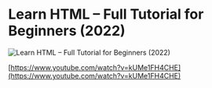# Learn HTML – Full Tutorial for Beginners (2022)

![Learn HTML – Full Tutorial for Beginners (2022)](https://img.youtube.com/vi/kUMe1FH4CHE/0.jpg)

[https://www.youtube.com/watch?v=kUMe1FH4CHE](https://www.youtube.com/watch?v=kUMe1FH4CHE)
